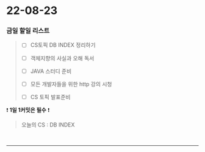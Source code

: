 # 22-08-23
### 금일 할일 리스트

> - [ ] CS토픽 DB INDEX 정리하기
>
> - [ ] 객체지향의 사실과 오해 독서
> 
> - [ ] JAVA 스터디 준비
> 
> - [ ] 모든 개발자들을 위한 http 강의 시청
> 
> - [ ] CS 토픽 발표준비 
    <br/>

❗ **1일 1커밋은 필수** ❗
> 오늘의 CS :  DB INDEX
>
<br/>

------------ 